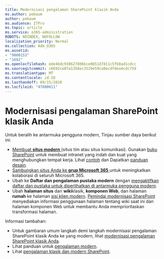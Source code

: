 ```yaml
---
title: Modernisasi pengalaman SharePoint klasik Anda
ms.author: pebaum
author: pebaum
ms.audience: ITPro
ms.topic: article
ms.service: o365-administration
ROBOTS: NOINDEX, NOFOLLOW
localization_priority: Normal
ms.collection: Adm_O365
ms.assetid:
- "9000153"
- "1692"
ms.openlocfilehash: ede4bdc938627806bce0651d7811c5fb0ad1cdcc
ms.sourcegitcommit: c6692ce0fa1358ec3529e59ca0ecdfdea4cdc759
ms.translationtype: MT
ms.contentlocale: id-ID
ms.lasthandoff: 09/15/2020
ms.locfileid: "47800611"
---
```

# <a name="modernize-your-classic-sharepoint-experience"></a>Modernisasi pengalaman SharePoint klasik Anda

Untuk beralih ke antarmuka pengguna modern, Tinjau sumber daya berikut ini:

- [Membuat **situs modern** ](https://support.office.com/article/create-a-team-site-in-sharepoint-ef10c1e7-15f3-42a3-98aa-b5972711777d) (situs tim atau situs komunikasi). Gunakan [buku SharePoint](https://lookbook.microsoft.com/assets/SharePoint_lookbook_2019.pdf) untuk membuat intranet yang indah dan kuat yang menghubungkan tempat kerja. Lihat [contoh](https://lookbook.microsoft.com/) dan Dapatkan [panduan desain](https://spdesign.azurewebsites.net/).
- [Sambungkan situs Anda ke **grup Microsoft 365** ](https://docs.microsoft.com/sharepoint/dev/transform/modernize-connect-to-office365-group) untuk meningkatkan kolaborasi di seluruh Microsoft 365.
- Ubah ke **Daftar dan pengalaman pustaka modern** dengan [mengaktifkan daftar dan pustaka untuk diperlihatkan di antarmuka pengguna modern](https://docs.microsoft.com/sharepoint/dev/transform/modernize-userinterface-lists-and-libraries).
- Ubah **halaman situs** dari **wiki**klasik, **komponen Web**, dan halaman **rumah** ke halaman [sisi klien modern](https://docs.microsoft.com/sharepoint/dev/transform/modernize-userinterface-site-pages). [Pemindai modernisasi SharePoint](https://docs.microsoft.com/sharepoint/dev/transform/modernize-scanner) menyediakan informasi penggunaan halaman tentang wiki saat ini dan halaman komponen Web untuk membantu Anda memprioritaskan transformasi halaman.

Informasi tambahan:

- Untuk gambaran umum langkah demi langkah modernisasi pengalaman SharePoint klasik Anda ke yang modern, lihat [modernisasi pengalaman SharePoint klasik Anda](https://docs.microsoft.com/sharepoint/dev/transform/modernize-classic-sites).
- Lihat panduan untuk [pengalaman modern](https://docs.microsoft.com/sharepoint/guide-to-sharepoint-modern-experience).
- Lihat [pengalaman klasik dan modern SharePoint](https://support.office.com/article/sharepoint-classic-and-modern-experiences-5725c103-505d-4a6e-9350-300d3ec7d73f).
